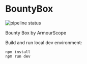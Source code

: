 # BountyBox
![pipeline status](https://github.com/fa11ingsky/collectorscache/actions/workflows/node.js.yml/badge.svg)

Bounty Box by ArmourScope

Build and run local dev environment: 
```
npm install
npm run dev
```


